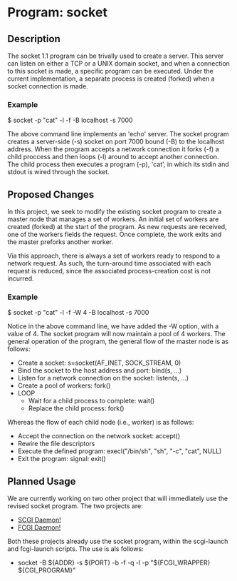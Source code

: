 # Program: socket

## Description 
The socket 1.1 program can be trivally used to create a server.  This server can listen on either a TCP or a UNIX domain socket, and when a connection to this socket is made, a specific program can be executed.  Under the current implementation, a separate process is created (forked) when  a socket connection is made.

### Example
$ socket -p "cat" -l -f -B localhost -s 7000

The above command line implements an 'echo' server.  The socket program creates a server-side (-s) socket on port 7000 bound (-B) to the localhost address. When the program accepts a network connection it forks (-f) a child proccess and then loops (-l) around to accept another connection.  The child process then executes a  program (-p), 'cat', in which its stdin and stdout is wired through the socket.

## Proposed Changes
In this project, we seek to modify the existing socket program to create a master node that manages a set of workers. An initial set of workers are created (forked) at the start of the program.  As new requests are received, one of the workers fields the request.  Once complete, the work exits and the master preforks another worker.

Via this approach, there is always a set of workers ready to respond to a network request. As such, the turn-around time associated with each request is reduced, since the associated process-creation cost is not incurred.


### Example
$ socket -p "cat" -l -f -W 4 -B localhost -s 7000

Notice in the above command line, we have added the -W option, with a value of 4.  The socket program will now maintain a pool of 4 workers.  The general operation of the program, the general flow of the master node is as follows:

* Create a socket: s=socket(AF_INET, SOCK_STREAM, 0)
* Bind the socket to the host address and port:  bind(s, ...)
* Listen for a network connection on the socket: listen(s, ...)
* Create a pool of workers: fork() 
* LOOP
  * Wait for a child process to complete: wait()
  * Replace the child process: fork()

Whereas the flow of each child node (i.e., worker) is as follows:

   * Accept the connection on the network socket: accept()
   * Rewire the file descriptors
   * Execute the defined program: execl("/bin/sh", "sh", "-c", "cat", NULL)
   * Exit the program: signal: exit()


## Planned Usage
We are currently working on two other project that will immediately use the revised socket program.  The two projects are:

* [SCGI Daemon!](https://github.com/csuntechlab/scgi-daemon)
* [FCGI Daemon!](https://github.com/csuntechlab/fcgi-daemon)

Both these projects already use the socket program, within the scgi-launch and fcgi-launch scripts.  The use is als follows:

* socket -B ${ADDR} -s ${PORT} -b -f -q -l -p "${FCGI_WRAPPER} ${CGI_PROGRAM}"


